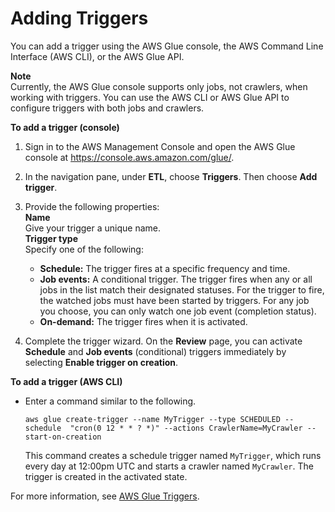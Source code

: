 # Adding Triggers<a name="console-triggers"></a>

You can add a trigger using the AWS Glue console, the AWS Command Line Interface \(AWS CLI\), or the AWS Glue API\.

**Note**  
Currently, the AWS Glue console supports only jobs, not crawlers, when working with triggers\. You can use the AWS CLI or AWS Glue API to configure triggers with both jobs and crawlers\.

**To add a trigger \(console\)**

1. Sign in to the AWS Management Console and open the AWS Glue console at [https://console\.aws\.amazon\.com/glue/](https://console.aws.amazon.com/glue/)\. 

1. In the navigation pane, under **ETL**, choose **Triggers**\. Then choose **Add trigger**\.

1. Provide the following properties:  
**Name**  
Give your trigger a unique name\.  
**Trigger type**  
Specify one of the following:  
   + **Schedule:** The trigger fires at a specific frequency and time\.
   + **Job events:** A conditional trigger\. The trigger fires when any or all jobs in the list match their designated statuses\. For the trigger to fire, the watched jobs must have been started by triggers\. For any job you choose, you can only watch one job event \(completion status\)\.
   + **On\-demand:** The trigger fires when it is activated\.

1. Complete the trigger wizard\. On the **Review** page, you can activate **Schedule** and **Job events** \(conditional\) triggers immediately by selecting **Enable trigger on creation**\.

**To add a trigger \(AWS CLI\)**
+ Enter a command similar to the following\.

  ```
  aws glue create-trigger --name MyTrigger --type SCHEDULED --schedule  "cron(0 12 * * ? *)" --actions CrawlerName=MyCrawler --start-on-creation  
  ```

  This command creates a schedule trigger named `MyTrigger`, which runs every day at 12:00pm UTC and starts a crawler named `MyCrawler`\. The trigger is created in the activated state\.

For more information, see [AWS Glue Triggers](about-triggers.md)\.